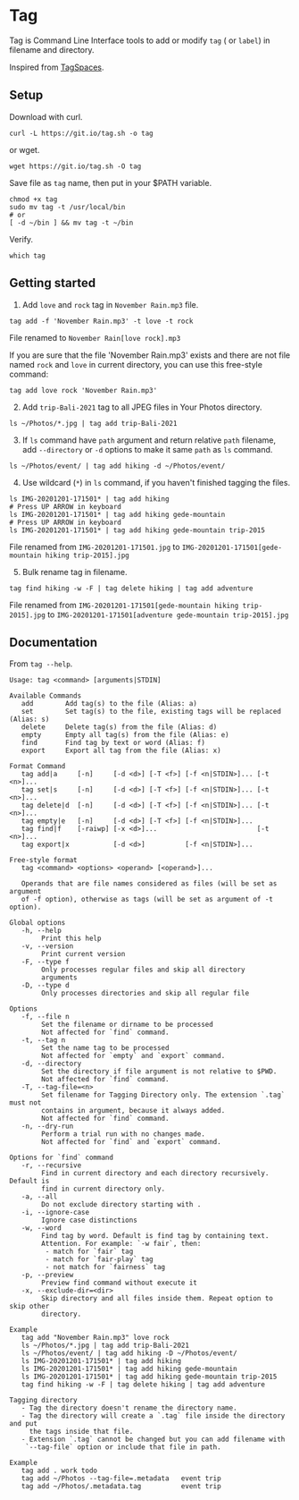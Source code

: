 # Tag

Tag is Command Line Interface tools to add or modify `tag` ( or `label`) in filename and directory.

Inspired from [TagSpaces](https://www.tagspaces.org/).

## Setup

Download with curl.

```
curl -L https://git.io/tag.sh -o tag
```

or wget.

```
wget https://git.io/tag.sh -O tag
```

Save file as `tag` name, then put in your $PATH variable.

```
chmod +x tag
sudo mv tag -t /usr/local/bin
# or
[ -d ~/bin ] && mv tag -t ~/bin
```

Verify.

```
which tag
```

## Getting started

1. Add `love` and `rock` tag in `November Rain.mp3` file.

```
tag add -f 'November Rain.mp3' -t love -t rock
```

File renamed to `November Rain[love rock].mp3`

If you are sure that the file 'November Rain.mp3' exists and there are not file
named `rock` and `love` in current directory, you can use this free-style
command:

```
tag add love rock 'November Rain.mp3'
```

2. Add `trip-Bali-2021` tag to all JPEG files in Your Photos directory.

```
ls ~/Photos/*.jpg | tag add trip-Bali-2021
```

3. If `ls` command have `path` argument and return relative `path` filename,
add `--directory` or `-d` options to make it same `path` as `ls` command.

```
ls ~/Photos/event/ | tag add hiking -d ~/Photos/event/
```

4. Use wildcard (`*`) in `ls` command, if you haven't finished tagging the files.

```
ls IMG-20201201-171501* | tag add hiking
# Press UP ARROW in keyboard
ls IMG-20201201-171501* | tag add hiking gede-mountain
# Press UP ARROW in keyboard
ls IMG-20201201-171501* | tag add hiking gede-mountain trip-2015
```

File renamed from `IMG-20201201-171501.jpg` to `IMG-20201201-171501[gede-mountain hiking trip-2015].jpg`

5. Bulk rename tag in filename.

```
tag find hiking -w -F | tag delete hiking | tag add adventure
```

File renamed from `IMG-20201201-171501[gede-mountain hiking trip-2015].jpg` to `IMG-20201201-171501[adventure gede-mountain trip-2015].jpg`

## Documentation

From `tag --help`.

```
Usage: tag <command> [arguments|STDIN]

Available Commands
   add        Add tag(s) to the file (Alias: a)
   set        Set tag(s) to the file, existing tags will be replaced (Alias: s)
   delete     Delete tag(s) from the file (Alias: d)
   empty      Empty all tag(s) from the file (Alias: e)
   find       Find tag by text or word (Alias: f)
   export     Export all tag from the file (Alias: x)

Format Command
   tag add|a     [-n]     [-d <d>] [-T <f>] [-f <n|STDIN>]... [-t <n>]...
   tag set|s     [-n]     [-d <d>] [-T <f>] [-f <n|STDIN>]... [-t <n>]...
   tag delete|d  [-n]     [-d <d>] [-T <f>] [-f <n|STDIN>]... [-t <n>]...
   tag empty|e   [-n]     [-d <d>] [-T <f>] [-f <n|STDIN>]...
   tag find|f    [-raiwp] [-x <d>]...                         [-t <n>]...
   tag export|x           [-d <d>]          [-f <n|STDIN>]...

Free-style format
   tag <command> <options> <operand> [<operand>]...

   Operands that are file names considered as files (will be set as argument
   of -f option), otherwise as tags (will be set as argument of -t option).

Global options
   -h, --help
        Print this help
   -v, --version
        Print current version
   -F, --type f
        Only processes regular files and skip all directory
        arguments
   -D, --type d
        Only processes directories and skip all regular file

Options
   -f, --file n
        Set the filename or dirname to be processed
        Not affected for `find` command.
   -t, --tag n
        Set the name tag to be processed
        Not affected for `empty` and `export` command.
   -d, --directory
        Set the directory if file argument is not relative to $PWD.
        Not affected for `find` command.
   -T, --tag-file=<n>
        Set filename for Tagging Directory only. The extension `.tag` must not
        contains in argument, because it always added.
        Not affected for `find` command.
   -n, --dry-run
        Perform a trial run with no changes made.
        Not affected for `find` and `export` command.

Options for `find` command
   -r, --recursive
        Find in current directory and each directory recursively. Default is
        find in current directory only.
   -a, --all
        Do not exclude directory starting with .
   -i, --ignore-case
        Ignore case distinctions
   -w, --word
        Find tag by word. Default is find tag by containing text.
        Attention. For example: `-w fair`, then:
         - match for `fair` tag
         - match for `fair-play` tag
         - not match for `fairness` tag
   -p, --preview
        Preview find command without execute it
   -x, --exclude-dir=<dir>
        Skip directory and all files inside them. Repeat option to skip other
        directory.

Example
   tag add "November Rain.mp3" love rock
   ls ~/Photos/*.jpg | tag add trip-Bali-2021
   ls ~/Photos/event/ | tag add hiking -D ~/Photos/event/
   ls IMG-20201201-171501* | tag add hiking
   ls IMG-20201201-171501* | tag add hiking gede-mountain
   ls IMG-20201201-171501* | tag add hiking gede-mountain trip-2015
   tag find hiking -w -F | tag delete hiking | tag add adventure

Tagging directory
   - Tag the directory doesn't rename the directory name.
   - Tag the directory will create a `.tag` file inside the directory and put
     the tags inside that file.
   - Extension `.tag` cannot be changed but you can add filename with
    `--tag-file` option or include that file in path.

Example
   tag add . work todo
   tag add ~/Photos --tag-file=.metadata   event trip
   tag add ~/Photos/.metadata.tag          event trip
```
